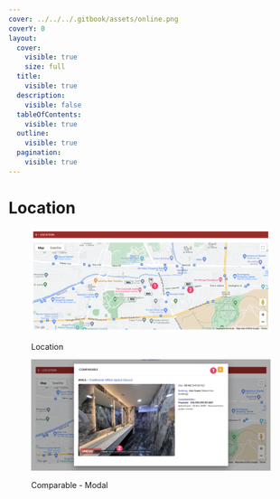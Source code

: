 ```yaml
---
cover: ../../../.gitbook/assets/online.png
coverY: 0
layout:
  cover:
    visible: true
    size: full
  title:
    visible: true
  description:
    visible: false
  tableOfContents:
    visible: true
  outline:
    visible: true
  pagination:
    visible: true
---
```


# Location

<figure><img src="../../../.gitbook/assets/CleanShot 2024-06-02 at 10.15.36@2x.png" alt=""><figcaption><p>Location</p></figcaption></figure>

<figure><img src="../../../.gitbook/assets/CleanShot 2024-06-02 at 10.16.59@2x.png" alt=""><figcaption><p>Comparable - Modal</p></figcaption></figure>
